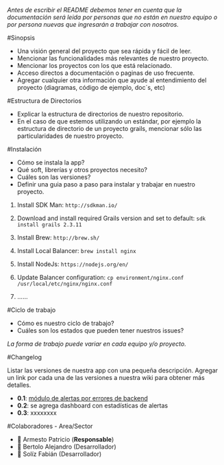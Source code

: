 *Antes de escribir el README debemos tener en cuenta que la documentación será leida por personas que no están en nuestro equipo o por* *persona nuevas que ingresarán a trabajar con nosotros.*

#Sinopsis

- Una visión general del proyecto que sea rápida y fácil de leer.
- Mencionar las funcionalidades más relevantes de nuestro proyecto. 
- Mencionar los proyectos con los que está relacionado. 
- Acceso directos a documentación o paginas de uso frecuente.
- Agregar cualquier otra información que ayude al entendimiento del proyecto (diagramas, código de ejemplo, doc´s, etc)

#Estructura de Directorios

- Explicar la estructura de directorios de nuestro repositorio. 
- En el caso de que estemos utilizando un estándar, por ejemplo la estructura de directorio de un proyecto grails, mencionar sólo las particularidades de nuestro proyecto.  

#Instalación 

- Cómo se instala la app?
- Qué soft, librerías y otros proyectos necesito?  
- Cuáles son las versiones?
- Definir una guia paso a paso para instalar y trabajar en nuestro proyecto. 

1. Install SDK Man: 
	`http://sdkman.io/`

2. Download and install required Grails version and set to default:
	`sdk install grails 2.3.11`

3. Install Brew: 
	`http://brew.sh/`

4. Install Local Balancer:
	`brew install nginx`

5. Install NodeJs:
	`https://nodejs.org/en/`

6. Update Balancer configuration: 
	`cp environment/nginx.conf /usr/local/etc/nginx/nginx.conf`

7. ......


#Ciclo de trabajo 

- Cómo es nuestro ciclo de trabajo? 
- Cuáles son los estados que pueden tener nuestros issues? 

*La forma de trabajo puede variar en cada equipo y/o proyecto.*

#Changelog 

Listar las versiones de nuestra app con una pequeña descripción. 
Agregar un link por cada una de las versiones a nuestra wiki para obtener más detalles.

- **0.1**: [módulo de alertas por errores de backend](www.google.com)
- **0.2**: se agrega dashboard con estadísticas de alertas
- **0.3**: xxxxxxxx


#Colaboradores - Area/Sector

- :boar: Armesto Patricio (**Responsable**)
- :bear: Bertolo Alejandro (Desarrollador)
- :rabbit: Solíz Fabián (Desarrollador)

